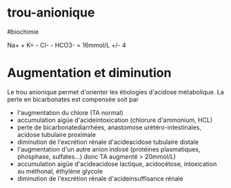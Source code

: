 # trou-anionique
#biochimie 


Na+ + K+ - Cl- - HCO3- = 16mmol/L +/- 4 


# Augmentation et diminution

Le trou anionique permet d'orienter les étiologies d'acidose
métabolique. La perte en bicarbonates est compensée soit par

- l'augmentation du chlore (TA normal)
- accumulation aigüe d'acideintoxication (chlorure d'ammonium, HCL)
- perte de bicarbonatediarrhées, anastomose urétéro-intestinales,
  acidose tubulaire proximale
- diminution de l'excrétion rénale d'acideacidose tubulaire distale
- l'augmentation d'un autre anion indosé (protéines plasmatiques,
  phosphase, sulfates...) donc TA augmenté > 20mmol/L)
- accumulation aigüe d'acideacidose lactique, acidocétose,
  intoxication au méthonal, éthylène glycole
- diminution de l'excrétion rénale d'acideinsuffisance rénale
